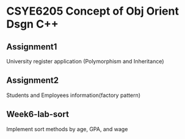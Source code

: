 # CSYE6205 Concept of Obj Orient Dsgn C++
## Assignment1
University register application (Polymorphism and Inheritance)
## Assignment2
Students and Employees information(factory pattern)
## Week6-lab-sort
Implement sort methods by age, GPA, and wage
